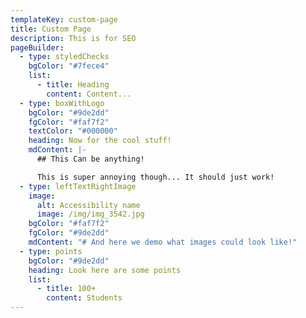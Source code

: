 ```yaml
---
templateKey: custom-page
title: Custom Page
description: This is for SEO
pageBuilder:
  - type: styledChecks
    bgColor: "#7fece4"
    list:
      - title: Heading
        content: Content...
  - type: boxWithLogo
    bgColor: "#9de2dd"
    fgColor: "#faf7f2"
    textColor: "#000000"
    heading: Now for the cool stuff!
    mdContent: |-
      ## This Can be anything!

      This is super annoying though... It should just work!
  - type: leftTextRightImage
    image:
      alt: Accessibility name
      image: /img/img_3542.jpg
    bgColor: "#faf7f2"
    fgColor: "#9de2dd"
    mdContent: "# And here we demo what images could look like!"
  - type: points
    bgColor: "#9de2dd"
    heading: Look here are some points
    list:
      - title: 100+
        content: Students
---
```

